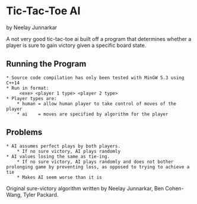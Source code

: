# Tic-Tac-Toe AI #
by Neelay Junnarkar

A not very good tic-tac-toe ai built off a program that determines whether a player is sure to gain victory given a specific board state.

## Running the Program ##
	* Source code compilation has only been tested with MinGW 5.3 using C++14
	* Run in format:
		 <exe> <player 1 type> <player 2 type> 
	* Player types are: 
		* human = allow human player to take control of moves of the player
		* ai    = moves are specified by algorithm for the player

## Problems ##
	* AI assumes perfect plays by both players. 
		* If no sure victory, AI plays randomly
	* AI values losing the same as tie-ing.
		* If no sure victory, AI plays randomly and does not bother prolonging game by preventing loss, as opposed to trying to achieve a tie
		* Makes AI seem worse than it is
		   
Original sure-victory algorithm written by Neelay Junnarkar, Ben Cohen-Wang, Tyler Packard.